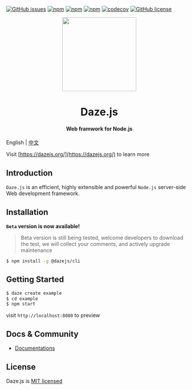 
[![GitHub issues](https://img.shields.io/github/issues/dazejs/daze.svg)](https://github.com/dazejs/daze/issues)
[![npm](https://img.shields.io/npm/v/@dazejs/framework.svg)](https://www.npmjs.com/package/@dazejs/framework)
[![npm](https://img.shields.io/npm/dm/@dazejs/framework.svg)](https://www.npmjs.com/package/@dazejs/framework)
[![npm](https://travis-ci.com/dazejs/framework.svg?branch=master)](https://travis-ci.org/dazejs/framework)
[![codecov](https://codecov.io/gh/dazejs/framework/branch/master/graph/badge.svg)](https://codecov.io/gh/dazejs/framework)
[![GitHub license](https://img.shields.io/github/license/dazejs/daze.svg)](https://github.com/dazejs/daze/blob/master/LICENSE)

<div align="center">
  <a href="https://github.com/dazejs/daze">
    <img width="200" heigth="200" src="https://github.com/dazejs/daze/blob/master/logo.png">
  </a>  
  <h1>Daze.js</h1>
  <h4>Web framwork for Node.js</h4>
</div>

English | [中文](README_zh.md)


Visit [https://dazejs.org/](https://dazejs.org/) to learn more

## Introduction

`Daze.js` is an efficient, highly extensible and powerful `Node.js` server-side Web development framework.


## Installation

**`Beta` version is now available!**

> Beta version is still being tested, welcome developers to download the test, we will collect your comments, and actively upgrade maintenance

```bash
$ npm install -g @dazejs/cli
```


## Getting Started

```bash
$ daze create example
$ cd example
$ npm start
```

visit `http://localhost:8080` to preview

## Docs & Community

- [Documentations](https://dazejs.org/)

## License

Daze.js is [MIT licensed](https://github.com/dazejs/daze/blob/master/LICENSE)

